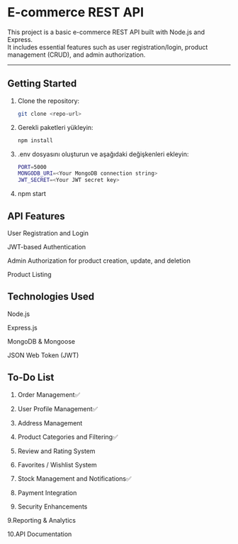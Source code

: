 # E-commerce REST API

This project is a basic e-commerce REST API built with Node.js and Express.  
It includes essential features such as user registration/login, product management (CRUD), and admin authorization.

---

## Getting Started

1. Clone the repository:  
   ```bash
   git clone <repo-url>
2. Gerekli paketleri yükleyin:
   ```bash
   npm install
3. .env dosyasını oluşturun ve aşağıdaki değişkenleri ekleyin:
   ```bash
   PORT=5000
   MONGODB_URI=<Your MongoDB connection string>
   JWT_SECRET=<Your JWT secret key>
4. npm start

## API Features
User Registration and Login

JWT-based Authentication

Admin Authorization for product creation, update, and deletion

Product Listing

## Technologies Used
Node.js

Express.js

MongoDB & Mongoose

JSON Web Token (JWT)

## To-Do List
1. Order Management✅

2. User Profile Management✅

3. Address Management

4. Product Categories and Filtering✅

5. Review and Rating System

6. Favorites / Wishlist System

7. Stock Management and Notifications✅

8. Payment Integration

9. Security Enhancements

9.Reporting & Analytics

10.API Documentation

